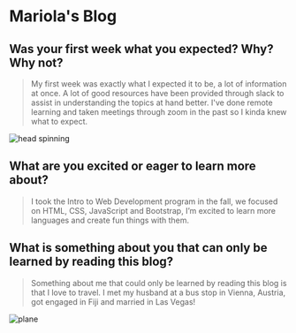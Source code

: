 # Mariola's Blog

## Was your first week what you expected? Why? Why not?

>My first week was exactly what I expected it to be, a lot of information at once. A lot of good resources have been provided through slack to assist in understanding the topics at hand better. I've done remote learning and taken meetings through zoom in the past so I kinda knew what to expect. 

![head spinning](https://user-images.githubusercontent.com/123384146/214874699-d452706d-e21e-4046-9b21-07fc007d98ae.jpeg)


## What are you excited or eager to learn more about?

>I took the Intro to Web Development program in the fall, we focused on HTML, CSS, JavaScript and Bootstrap, I’m excited to learn more languages and create fun things with them. 

## What is something about you that can only be learned by reading this blog?

>Something about me that could only be learned by reading this blog is that I love to travel.  I met my husband at a bus stop in Vienna, Austria, got engaged in Fiji and married in Las Vegas! 

![plane](https://user-images.githubusercontent.com/123384146/214874113-1c47d2fe-ec40-41bb-b655-aca49cdad76f.jpeg)

